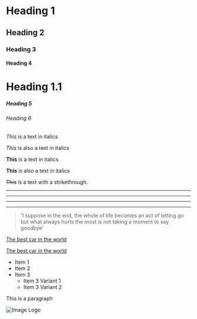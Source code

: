 <!--Headings-->

# Heading 1
## Heading 2
### Heading 3
#### Heading 4
# Heading 1.1
##### Heading 5
###### Heading 6

<!--Italics-->
<!--Use single: asterisk or underscores for italics-->

_This_ is a text in italics

*This* is also a text in italics

<!--Strong-->
<!--Use double: asterisk or underscores for italics-->

__This__ is a text in italics

**This** is also a text in italics

<!--Strikethrough-->

~~This~~ is a text with a strikethrough.

<!-- Horizontal separation lines -->

---
---
___
___

<!--Blockquote-->
<!--use a '>' sign -->

>'I suppose in the end, the whole of life becomes an act of letting go but what always hurts the most is not taking a moment to say goodbye'

<!--Links-->
<!--The text goes in [] and the link goes in ()-->
<!--To add a title for whenever you hover over the text write the title in "" inside the () at the end after a space from the link-->


[The best car in the world](https://www.chevrolet.com/performance/camaro)

[The best car in the world](https://www.chevrolet.com/performance/camaro "AKA Bumblebee")

<!--Lists-->

* Item 1
* Item 2
* Item 3
  * Item 3 Variant 1
  * Item 3 Variant 2

<!--Inline Code Block-->

<p> This is a paragraph </p>

<!--Image-->

![Image Logo](https://wallpapercave.com/wp/hAW0vQ1.jpg)